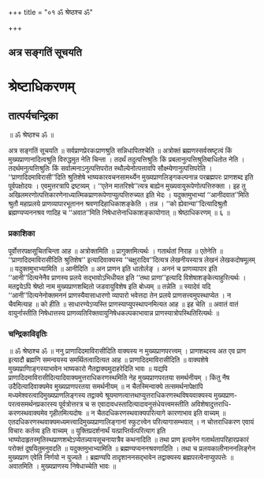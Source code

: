 +++
title = "०१ ॐ श्रेष्ठश्च ॐ"

+++


## अत्र सङ्गतिं सूचयति

# **श्रेष्टाधिकरणम्**

## **तात्पर्यचन्द्रिका**

॥ ॐ श्रेष्ठश्च ॐ ॥

अत्र सङ्गतिं सूचयति ॥ सर्वप्राणप्रेरकःप्राणश्रुति सन्निधापितश्चेति ॥ अत्रोक्तं ब्रह्मणस्सर्वस्रष्टृत्वं किं मुख्यप्राणानादित्वश्रुति विरुद्धमुत नेति चिन्ता । तदर्थं तदुत्पत्तिश्रुतिः किं प्रबलानुत्पत्तिश्रुतिबाधितोत नेति । तदर्थमनुत्पत्तिश्रुतिः किं सर्वात्मनाऽनुत्पत्तिपरोत स्थौल्येनोत्पत्तावपि सौक्ष्म्येणानुत्पत्तिपरेति । ‘‘प्राणादिदमाविरासी’’दिति श्रुतिशेषे भाष्यकारवचनसामर्थ्येन मुख्यप्राणलिङ्गकल्पनान्न परब्रह्मपरः प्राणशब्द इति पूर्वपक्षोदयः । एवमुत्तरत्रापि द्रष्टव्यम् । ‘‘एतेन मातरिश्वे’’त्यत्र बाह्येन मुख्यवायुरूपेणोत्पत्तिरुक्ता । इह तु अखिलमरणोत्पत्तिकारणेनाध्यात्मिकप्राणरूपेणाप्युत्पत्तिरुच्यत इति भेदः । यदुक्तमुभाभ्यां ‘‘आनीदवात’’मिति श्रुतौ महाप्रलये प्राणव्यापारभूतानन श्रवणादिहाधिकाशङ्केति । तन्न । ‘‘को ह्येवान्या’’दित्यादिश्रुतौ ब्रह्मण्यप्यननश्रव णादिह च ‘‘अवात’’मिति निषेधात्तेनाधिकाशङ्कायोगात् ॥ श्रेष्ठाधिकरणम् ॥ ६ ॥

### **प्रकाशिका**

पूर्वोत्तरपक्षसूचितचिन्ता आह ॥ अत्रोक्तमिति ॥ प्रागुक्तमित्यर्थः । गतार्थतां निराह ॥ एतेनेति ॥ ‘‘प्राणादिदमाविरासीदिति श्रुतिशेष’’ इत्यादिवाक्यस्य ‘‘चक्षुरादिव’’दित्यत्र लेखनीयस्यात्र लेखनं लेखकदोषमूलम् ॥ यदुक्तमुभाभ्यामिति ॥ आनीदिति ॥ अन प्राणन इति धातोर्लङ् । अननं च प्राणव्यापार इति ‘‘आनी’’दित्यनेनैव प्राणस्य प्रलये सद्भावोऽभिधीयत इति ‘‘तथा प्राणा’’इत्यादि विशेषाशङ्केत्याहुरित्यर्थः । मतद्वयेऽपि श्रेष्ठो नाम मुख्यप्राणशब्दितो जडवायुविशेष इति बोध्यम् ॥ तन्नेति ॥ स्यादेवं यदि ‘‘आनी’’दित्यनेनोक्तमननं प्राणस्यैवासाधारणो व्यापारो भवेत्तदा तेन प्रलये प्राणसत्त्वमुपस्थाप्येत । न चैवमित्याह ॥ को हीति ॥ साधारण्येऽप्यस्ति प्राणस्याप्युपस्थापनमित्यत आह ॥ इह चेति ॥ अवातं वातं वायुर्नास्तीति निषेधात्तस्य प्राणव्यतिरिक्तवायुनिषेधकल्पकाभावान्न प्राणस्यात्रोपस्थितिरित्यर्थः ॥

### **चन्द्रिकाविवृतिः**

॥ ॐ श्रेष्ठश्च ॐ ॥ ननु प्राणादिदमाविरासीदिति वाक्यस्य न मुख्यप्राणपरत्त्वम् । प्राणशब्दस्य अत एव प्राण इत्यादौ ब्रह्मणि समन्वयस्य समर्थितत्वादित्यत आह ॥ प्राणादिदमाविरासीदिति ॥ वाक्यशेषे मुख्यप्राणािङ्गस्याभावेन भाष्यकारो नैतद्वाक्यमुदाहरेदिति भावः ॥ यद्यपि प्राणादिदमाविरासीदित्यादिवाक्यमुत्तराधिकरणस्थमिति नेह मुख्यप्राणपरतया समर्थनीयम् । किंतु नैष उदैदित्यादिवाक्यमेव मुख्यप्राणपरतया समर्थनीयम् ॥ न चैतस्मिन्वाक्ये तत्समर्थनापेक्षापि मध्यमेश्वरत्वादिमुख्यप्राणलिङ्गस्य तद्वाक्ये श्रूयमाणत्वात्तथाप्युत्तराधिकरणस्थविषयवाक्यस्य मुख्यप्राण-परत्वसमर्थनप्रकारस्य पूर्वत्रोत्तरत्र च स एवादावधस्तादित्यादावनुसंधेयत्त्वमस्तीति अविशेषादुत्तराधि-करणस्थवाक्यमेव गृहीतमित्यदोषः ॥ न चैतदधिकरणस्थवाक्यपरित्यागे कारणाभाव इति वाच्यम् ॥ एतदधिकरणस्थवाक्यमध्यमत्त्वादिमुख्यप्राणालिङ्गानां स्फुटत्त्वेन परित्यागासम्भवात् । न चोत्तराधिकरण एवायं विचारः कर्तव्य इति वाच्यम् ॥ युक्तिप्रदर्शनार्थं यत्प्राप्तिर्यत्परित्याग इति भाष्योदाहृतस्मृतिस्थप्राणशब्देऽप्येतन्न्यायसूचनायात्रैव कथनादिति ॥ तथा प्राण इत्यनेन गतार्थतापरिहारप्रकारं परोक्तं दूषयितुमनुवदति ॥ यदुक्तमुभाभ्यामिति ॥ ब्रह्मण्यप्यननश्रवणादिति । तथा च प्रलयकालीनाननलिङ्गेन मुख्यप्राण एवेति निर्णयो न युज्यते । ब्रह्मण्यपि तादृशाननसद्भावेन तद्वाक्यस्य ब्रह्मपरत्वेनाप्युपपत्तेः ॥ अवातमिति । मुख्यप्राणस्य निषेधाच्चेति भावः ॥


